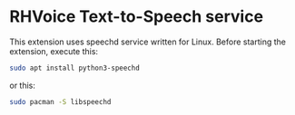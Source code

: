 # RHVoice Text-to-Speech service

This extension uses speechd service written for Linux. Before starting the extension, execute this:

```bash
sudo apt install python3-speechd
```

or this:

```bash
sudo pacman -S libspeechd
```
